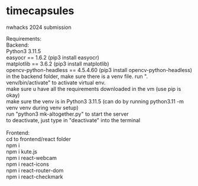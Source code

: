 # timecapsules
nwhacks 2024 submission 

Requirements: <br>
Backend: <br>
Python3 3.11.5 <br>
easyocr == 1.6.2 (pip3 install easyocr) <br>
matplotlib == 3.6.2 (pip3 install matplotlib) <br>
opencv-python-headless == 4.5.4.60 (pip3 install opencv-python-headless) <br>
in the backend folder, make sure there is a venv file. run ". venv/bin/activate" to activate virtual env. <br>
make sure u have all the requirements downloaded in the vm (use pip is okay) <br>
make sure the venv is in Python3 3.11.5 (can do by running python3.11 -m venv venv during venv setup) <br>
run "python3 mk-altogether.py" to start the server <br>
to deactivate, just type in "deactivate" into the terminal <br>
<br>
Frontend: <br>
cd to frontend/react folder <br>
npm i <br>
npm i kute.js <br>
npm i react-webcam <br>
npm i react-icons <br>
npm i react-router-dom <br>
npm i react-checkmark <br>

